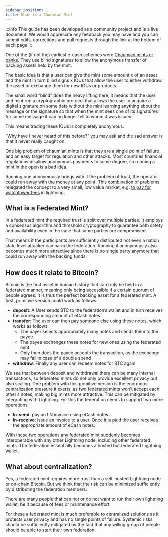 ```yaml
---
sidebar_position: 1
title: What is a Chaumian Mint
---
```


:::info
This guide has been developed as a community project and is a live document. We would appreciate any feedback you may have and you can submit edits, corrections and pull requests through the link at the bottom of each page.
:::

One of the (if not the) earliest e-cash schemes were [Chaumian mints or banks](http://www.hit.bme.hu/~buttyan/courses/BMEVIHIM219/2009/Chaum.BlindSigForPayment.1982.PDF). They use blind signatures to allow the anonymous transfer of backing assets held by the mint. 

The basic idea is that a user can give the mint some amount x of an asset and the mint in turn blind signs x IOUs that allow the user to either withdraw the asset or exchange them for new IOUs or products. 

The small word “blind” does the heavy lifting here, it means that the user and mint run a cryptographic protocol that allows the user to acquire a digital signature on some data without the mint learning anything about the message or the signature so that when the mint sees one of its signatures for some message it can no longer tell to whom it was issued. 

This means trading these IOUs is completely anonymous.

“Why have I never heard of this before?” you may ask and the sad answer is that it never really caught on. 

One big problem of chaumian mints is that they are a single point of failure and an easy target for regulation and other attacks. Most countries financial regulations disallow anonymous payments to some degree, so running a mint in the open is a bad idea.

Running one anonymously brings with it the problem of trust, the operator could run away with the money at any point. This combination of problems relegated the concept to a very small, low value market, e.g. [to pay for watchtower fees](https://web.archive.org/web/20210518075600/https://lightning-wallet.com/storage-tokens) in lightning.

## What is a Federated Mint?

In a federated mint the required trust is split over multiple parties. It employs a consensus algorithm and threshold cryptography to guarantee both safety and availability even in the case that some parties are compromised. 

That means if the participants are sufficiently distributed not even a nation state level attacker can harm the federation. Running it anonymously also becomes much more attractive since there is no single party anymore that could run away with the backing funds.

## How does it relate to Bitcoin?

Bitcoin is the first asset in human history that can truly be held in a federated manner, meaning only being accessible if a certain quorum of people agrees. It is thus the perfect backing asset for a federated mint. A first, primitive version could work as follows:

- **deposit**: A User sends BTC to the federation’s wallet and in turn receives the corresponding amount of eCash notes.
- **transfer**: The user can then pay someone else using these notes, which works as follows:
    -   The payer selects appropriately many notes and sends them to the payee
    -   The payee exchanges these notes for new ones using the federated mint
    -   Only then does the payee accepts the transaction, as the exchange may fail in case of a double spend
- **withdraw**: Finally any user can redeem notes for BTC again.

We see that between deposit and withdrawal there can be many internal transactions, so federated mints do not only provide excellent privacy but also scaling. One problem with this primitive version is the enormous centralization pressure it exerts, as two federated mints won’t accept each other’s notes, making big mints more attractive. This can be mitigated by integrating with Lightning. For this the federation needs to support two more operations:

- **ln-send**: pay an LN invoice using eCash notes.
- **ln-receive**: issue an invoice to a user. Once it is paid the user receives the appropriate amount of eCash notes.

With these two operations any federated mint suddenly becomes interoperable with any other Lightning node, including other federated mints. The federation essentially becomes a hosted but federated Lightning wallet.

## What about centralization?

Yes, a federated mint requires more trust than a self-hosted Lightning node or on-chain Bitcoin. But we think that the risk can be minimized sufficiently by distributing the federation members. 

There are many people that can not or do not want to run their own lightning wallet, be it because of fees or maintenance effort. 

For these a federated mint is much preferable to centralized solutions as it protects user privacy and has no single points of failure. Systemic risks should be sufficiently mitigated by the fact that any willing group of people should be able to start their own federation.
